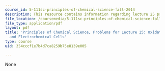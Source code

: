 ```yaml
---
course_id: 5-111sc-principles-of-chemical-science-fall-2014
description: This resource contains information regarding lecture 25 problem.
file_location: /coursemedia/5-111sc-principles-of-chemical-science-fall-2014/354cccf1e7b4d7ca8259b75e8139e005_MIT5_111F14_Lec25Prob.pdf
file_type: application/pdf
layout: pdf
title: 'Principles of Chemical Science, Problems for Lecture 25: Oxidation-Reduction
  and Electrochemical Cells'
type: course
uid: 354cccf1e7b4d7ca8259b75e8139e005

---
```

None